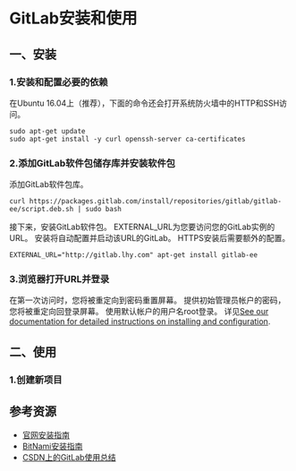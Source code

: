 # GitLab安装和使用
## 一、安装
### 1.安装和配置必要的依赖
在Ubuntu 16.04上（推荐），下面的命令还会打开系统防火墙中的HTTP和SSH访问。

    sudo apt-get update
    sudo apt-get install -y curl openssh-server ca-certificates


### 2.添加GitLab软件包储存库并安装软件包
添加GitLab软件包库。

    curl https://packages.gitlab.com/install/repositories/gitlab/gitlab-ee/script.deb.sh | sudo bash
接下来，安装GitLab软件包。 EXTERNAL_URL为您要访问您的GitLab实例的URL。 安装将自动配置并启动该URL的GitLab。 HTTPS安装后需要额外的配置。

    EXTERNAL_URL="http://gitlab.lhy.com" apt-get install gitlab-ee
### 3.浏览器打开URL并登录
在第一次访问时，您将被重定向到密码重置屏幕。 提供初始管理员帐户的密码，您将被重定向回登录屏幕。 使用默认帐户的用户名root登录。
详见[See our documentation for detailed instructions on installing and configuration]().
## 二、使用
### 1.创建新项目



## 参考资源
- [官网安装指南](https://about.gitlab.com/installation/#ubuntu)
- [BitNami安装指南](https://bitnami.com/stack/gitlab)
- [CSDN上的GitLab使用总结](http://blog.csdn.net/huaishu/article/details/50475175)